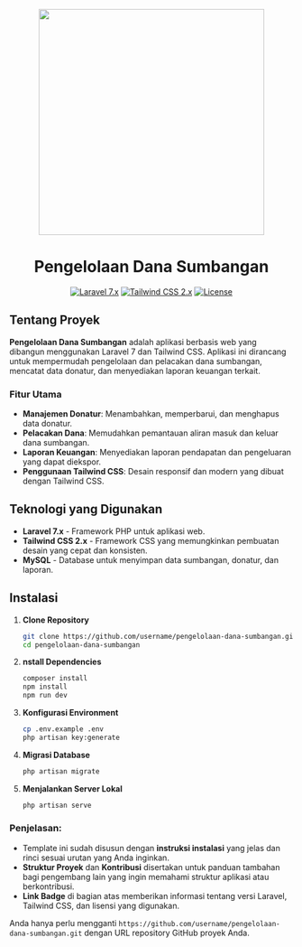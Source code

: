 <p align="center"><img src="https://res.cloudinary.com/dtfbvvkyp/image/upload/v1566331377/laravel-logolockup-cmyk-red.svg" width="400"></p>

<h1 align="center">Pengelolaan Dana Sumbangan</h1>

<p align="center">
  <a href="https://laravel.com/docs/7.x"><img src="https://img.shields.io/badge/Laravel-7.x-red.svg" alt="Laravel 7.x"></a>
  <a href="https://tailwindcss.com/"><img src="https://img.shields.io/badge/TailwindCSS-2.x-blue.svg" alt="Tailwind CSS 2.x"></a>
  <a href="https://opensource.org/licenses/MIT"><img src="https://poser.pugx.org/laravel/framework/license.svg" alt="License"></a>
</p>

## Tentang Proyek

**Pengelolaan Dana Sumbangan** adalah aplikasi berbasis web yang dibangun menggunakan Laravel 7 dan Tailwind CSS. Aplikasi ini dirancang untuk mempermudah pengelolaan dan pelacakan dana sumbangan, mencatat data donatur, dan menyediakan laporan keuangan terkait.

### Fitur Utama
- **Manajemen Donatur**: Menambahkan, memperbarui, dan menghapus data donatur.
- **Pelacakan Dana**: Memudahkan pemantauan aliran masuk dan keluar dana sumbangan.
- **Laporan Keuangan**: Menyediakan laporan pendapatan dan pengeluaran yang dapat diekspor.
- **Penggunaan Tailwind CSS**: Desain responsif dan modern yang dibuat dengan Tailwind CSS.

## Teknologi yang Digunakan
- **Laravel 7.x** - Framework PHP untuk aplikasi web.
- **Tailwind CSS 2.x** - Framework CSS yang memungkinkan pembuatan desain yang cepat dan konsisten.
- **MySQL** - Database untuk menyimpan data sumbangan, donatur, dan laporan.

## Instalasi

1. **Clone Repository**
   ```bash
   git clone https://github.com/username/pengelolaan-dana-sumbangan.git
   cd pengelolaan-dana-sumbangan

2. **nstall Dependencies**
   ```bash
   composer install
   npm install
   npm run dev

3. **Konfigurasi Environment**
   ```bash
   cp .env.example .env
   php artisan key:generate

4. **Migrasi Database**
   ```bash
   php artisan migrate

5. **Menjalankan Server Lokal**
   ```bash
   php artisan serve


### Penjelasan:
- Template ini sudah disusun dengan **instruksi instalasi** yang jelas dan rinci sesuai urutan yang Anda inginkan.
- **Struktur Proyek** dan **Kontribusi** disertakan untuk panduan tambahan bagi pengembang lain yang ingin memahami struktur aplikasi atau berkontribusi.
- **Link Badge** di bagian atas memberikan informasi tentang versi Laravel, Tailwind CSS, dan lisensi yang digunakan. 

Anda hanya perlu mengganti `https://github.com/username/pengelolaan-dana-sumbangan.git` dengan URL repository GitHub proyek Anda.
